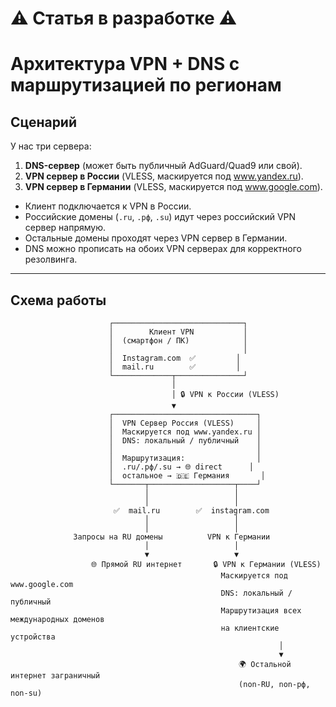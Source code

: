 # ⚠️ Статья в разработке ⚠️

# Архитектура VPN + DNS с маршрутизацией по регионам

## Сценарий
 У нас три сервера:
 
  1. **DNS-сервер** (может быть публичный AdGuard/Quad9 или свой).
  2. **VPN сервер в России** (VLESS, маскируется под www.yandex.ru).
  3. **VPN сервер в Германии** (VLESS, маскируется под www.google.com).

- Клиент подключается к VPN в России.  
- Российские домены (`.ru`, `.рф`, `.su`) идут через российский VPN сервер напрямую.  
- Остальные домены проходят через VPN сервер в Германии.  
- DNS можно прописать на обоих VPN серверах для корректного резолвинга.

---

## Схема работы

```text
                      ┌─────────────────────────────┐
                      │        Клиент VPN           │
                      │  (смартфон / ПК)            │
                      │                             │
                      │  Instagram.com  ✅         │
                      │  mail.ru        ✅         │
                      └─────────────┬───────────────┘
                                    │
                                    │ 🔒 VPN к России (VLESS)
                                    ▼
                      ┌────────────────────────────────┐
                      │  VPN Сервер Россия (VLESS)     │
                      │  Маскируется под www.yandex.ru │
                      │  DNS: локальный / публичный    │
                      │                                │
                      │  Маршрутизация:                │
                      │  .ru/.рф/.su → 🌐 direct      │
                      │  остальное → 🇩🇪 Германия       │
                      └───────┬───────────────────┬────┘
                              │                   │
                              │                   │
                       ✅  mail.ru        ✅  instagram.com
                              │                   │
                              │                   │
              Запросы на RU домены          VPN к Германии
                              │                   │
                              ▼                   ▼
                  🌐 Прямой RU интернет       🔒 VPN к Германии (VLESS)
                                               Маскируется под www.google.com
                                               DNS: локальный / публичный
                                               Маршрутизация всех международных доменов
                                               на клиентские устройства
                                                            │
                                                            ▼
                                                   🌍 Остальной интернет заграничный
                                                   (non-RU, non-рф, non-su)


